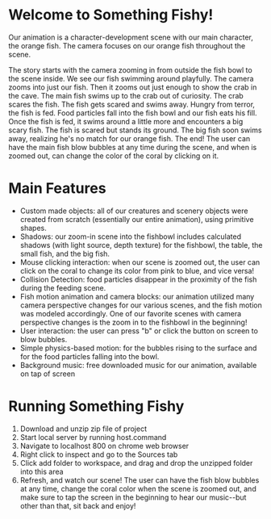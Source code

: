 # Welcome to Something Fishy!

Our animation is a character-development scene with our main character, the orange fish. The camera focuses on our orange fish throughout the scene.

The story starts with the camera zooming in from outside the fish bowl to the scene inside. We see our fish swimming around playfully. The camera zooms into just our fish. Then it zooms out just enough to show the crab in the cave. The main fish swims up to the crab out of curiosity. The crab scares the fish. The fish gets scared and swims away. Hungry from terror, the fish is fed. Food particles fall into the fish bowl and our fish eats his fill. Once the fish is fed, it swims around a little more and encounters a big scary fish. The fish is scared but stands its ground. The big fish soon swims away, realizing he's no match for our orange fish. The end! The user can have the main fish blow bubbles at any time during the scene, and when is zoomed out, can change the color of the coral by clicking on it. 

# Main Features

* Custom made objects: all of our creatures and scenery objects were created from scratch (essentially our entire animation), using primitive shapes.
* Shadows: our zoom-in scene into the fishbowl includes calculated shadows (with light source, depth texture) for the fishbowl, the table, the small fish, and the big fish. 
* Mouse clicking interaction: when our scene is zoomed out, the user can click on the coral to change its color from pink to blue, and vice versa!
* Collision Detection: food particles disappear in the proximity of the fish during the feeding scene.
* Fish motion animation and camera blocks: our animation utilized many camera perspective changes for our various scenes, and the fish motion was modeled accordingly. One of our favorite scenes with camera perspective changes is the zoom in to the fishbowl in the beginning!
* User interaction: the user can press "b" or click the button on screen to blow bubbles.
* Simple physics-based motion: for the bubbles rising to the surface and for the food particles falling into the bowl. 
* Background music: free downloaded music for our animation, available on tap of screen

# Running Something Fishy
1. Download and unzip zip file of project
2. Start local server by running host.command
3. Navigate to localhost 800 on chrome web browser
4. Right click to inspect and go to the Sources tab
5. Click add folder to workspace, and drag and drop the unzipped folder into this area
6. Refresh, and watch our scene! The user can have the fish blow bubbles at any time, change the coral color when the scene is zoomed out, and make sure to tap the screen in the beginning to hear our music--but other than that, sit back and enjoy!







